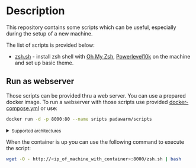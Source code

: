 # Description
This repository contains some scripts which can be useful, especially during the setup of a new machine. 

The list of scripts is provided below:
* [zsh.sh](scripts/zsh/zsh.sh) - install zsh shell with [Oh My Zsh](https://github.com/ohmyzsh/ohmyzsh/), [Powerlevel10k](https://github.com/romkatv/powerlevel10k) on the machine and set up basic theme.

## Run as webserver

Those scripts can be provided thru a web server. You can use a prepared docker image.
To run a webserver with those scripts use provided [docker-compose.yml](docker-compose.yml) or use:
```bash
docker run -d -p 8000:80 --name sripts padawarm/scripts
```
<details>
    <summary><small>Supported architectures</small></summary>
    
    * linux/amd64
    * linux/arm64
    * linux/arm/v7
    * linux/arm/v6

</details>

When the container is up you can use  the following command to execute the script:
```bash
wget -O - http://<ip_of_machine_with_container>:8000/zsh.sh | bash
```

